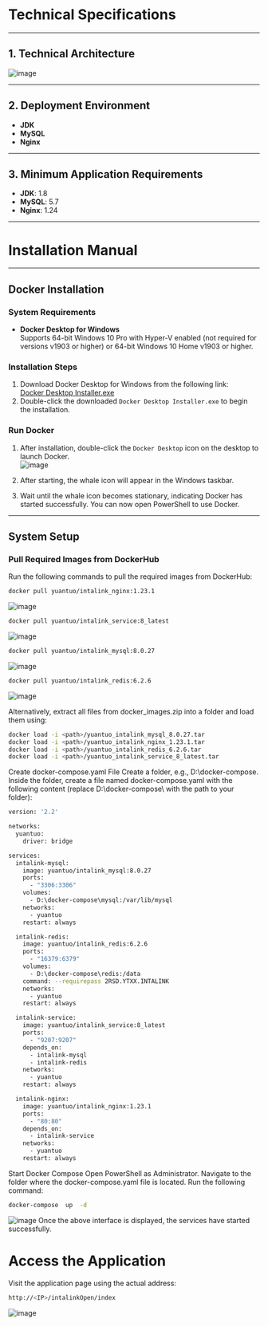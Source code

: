 # Technical Specifications

---

## 1. Technical Architecture
![image](https://github.com/user-attachments/assets/ac2e8b81-ae2a-4994-b3bd-22e1960d5a9c)

---

## 2. Deployment Environment

- **JDK**  
- **MySQL**  
- **Nginx**  

---

## 3. Minimum Application Requirements

- **JDK**: 1.8  
- **MySQL**: 5.7  
- **Nginx**: 1.24  

---

# Installation Manual

---

## Docker Installation

### System Requirements

- **Docker Desktop for Windows**  
  Supports 64-bit Windows 10 Pro with Hyper-V enabled (not required for versions v1903 or higher) or 64-bit Windows 10 Home v1903 or higher.

### Installation Steps

1. Download Docker Desktop for Windows from the following link:  
   [Docker Desktop Installer.exe](https://desktop.docker.com/win/main/amd64/Docker%20Desktop%20Installer.exe)  
2. Double-click the downloaded `Docker Desktop Installer.exe` to begin the installation.

### Run Docker

1. After installation, double-click the `Docker Desktop` icon on the desktop to launch Docker.  
   ![image](https://github.com/user-attachments/assets/9eb4590f-59fe-4067-82c6-c1891ccd5975)

2. After starting, the whale icon will appear in the Windows taskbar.  
3. Wait until the whale icon becomes stationary, indicating Docker has started successfully. You can now open PowerShell to use Docker.

---

## System Setup

### Pull Required Images from DockerHub

Run the following commands to pull the required images from DockerHub:

```bash
docker pull yuantuo/intalink_nginx:1.23.1
```
![image](https://github.com/user-attachments/assets/adc2a0c3-2578-48c6-852a-b73c08ffd4f2)
```bash
docker pull yuantuo/intalink_service:8_latest
```
![image](https://github.com/user-attachments/assets/80c0a2ab-71c4-402d-9eed-aa747c2915dd)

```bash
docker pull yuantuo/intalink_mysql:8.0.27
```
![image](https://github.com/user-attachments/assets/ddc59731-4cab-4932-b4b4-59e421416176)

```bash
docker pull yuantuo/intalink_redis:6.2.6
```
![image](https://github.com/user-attachments/assets/a962be6e-dacd-4c4a-86fa-c64cfaa24a49)


Alternatively, extract all files from docker_images.zip into a folder and load them using:

```bash
docker load -i <path>/yuantuo_intalink_mysql_8.0.27.tar
docker load -i <path>/yuantuo_intalink_nginx_1.23.1.tar
docker load -i <path>/yuantuo_intalink_redis_6.2.6.tar
docker load -i <path>/yuantuo_intalink_service_8_latest.tar
```

Create docker-compose.yaml File
Create a folder, e.g., D:\docker-compose.
Inside the folder, create a file named docker-compose.yaml with the following content (replace D:\docker-compose\ with the path to your folder):

```bash
version: '2.2'

networks:
  yuantuo:
    driver: bridge

services:
  intalink-mysql:
    image: yuantuo/intalink_mysql:8.0.27
    ports:
      - "3306:3306"
    volumes:
      - D:\docker-compose\mysql:/var/lib/mysql
    networks:
      - yuantuo
    restart: always

  intalink-redis:
    image: yuantuo/intalink_redis:6.2.6
    ports:
      - "16379:6379"
    volumes:
      - D:\docker-compose\redis:/data
    command: --requirepass 2RSD.YTXX.INTALINK
    networks:
      - yuantuo
    restart: always

  intalink-service:
    image: yuantuo/intalink_service:8_latest
    ports:
      - "9207:9207"
    depends_on:
      - intalink-mysql
      - intalink-redis
    networks:
      - yuantuo
    restart: always

  intalink-nginx:
    image: yuantuo/intalink_nginx:1.23.1
    ports:
      - "80:80"
    depends_on:
      - intalink-service
    networks:
      - yuantuo
    restart: always
```
Start Docker Compose
Open PowerShell as Administrator.
Navigate to the folder where the docker-compose.yaml file is located.
Run the following command:
```bash
docker-compose  up  -d
```

![image](https://github.com/user-attachments/assets/4f14c4c1-02e3-4f6c-a38f-b1c9d0925c82)
Once the above interface is displayed, the services have started successfully.


# Access the Application

Visit the application page using the actual address:
```bash
http://<IP>/intalinkOpen/index
```

![image](https://github.com/user-attachments/assets/a0d20bc8-6cb0-43ec-b074-93cfbe5cf70c)


